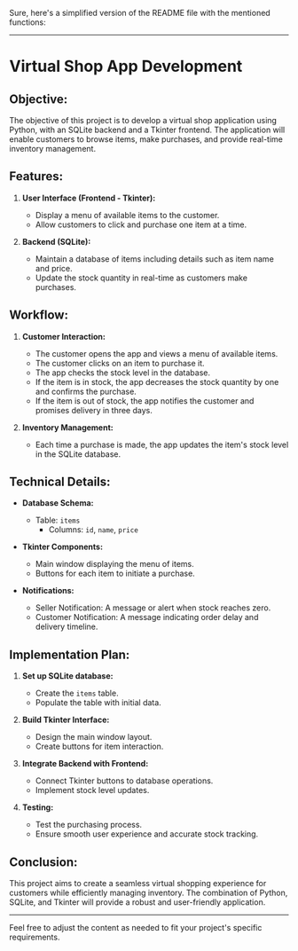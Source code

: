 Sure, here's a simplified version of the README file with the mentioned functions:

---

# Virtual Shop App Development

## Objective:
The objective of this project is to develop a virtual shop application using Python, with an SQLite backend and a Tkinter frontend. The application will enable customers to browse items, make purchases, and provide real-time inventory management.

## Features:

1. **User Interface (Frontend - Tkinter):**
   - Display a menu of available items to the customer.
   - Allow customers to click and purchase one item at a time.

2. **Backend (SQLite):**
   - Maintain a database of items including details such as item name and price.
   - Update the stock quantity in real-time as customers make purchases.

## Workflow:

1. **Customer Interaction:**
   - The customer opens the app and views a menu of available items.
   - The customer clicks on an item to purchase it.
   - The app checks the stock level in the database.
   - If the item is in stock, the app decreases the stock quantity by one and confirms the purchase.
   - If the item is out of stock, the app notifies the customer and promises delivery in three days.

2. **Inventory Management:**
   - Each time a purchase is made, the app updates the item's stock level in the SQLite database.

## Technical Details:

- **Database Schema:**
  - Table: `items`
    - Columns: `id`, `name`, `price`

- **Tkinter Components:**
  - Main window displaying the menu of items.
  - Buttons for each item to initiate a purchase.

- **Notifications:**
  - Seller Notification: A message or alert when stock reaches zero.
  - Customer Notification: A message indicating order delay and delivery timeline.

## Implementation Plan:

1. **Set up SQLite database:**
   - Create the `items` table.
   - Populate the table with initial data.

2. **Build Tkinter Interface:**
   - Design the main window layout.
   - Create buttons for item interaction.

3. **Integrate Backend with Frontend:**
   - Connect Tkinter buttons to database operations.
   - Implement stock level updates.

4. **Testing:**
   - Test the purchasing process.
   - Ensure smooth user experience and accurate stock tracking.

## Conclusion:

This project aims to create a seamless virtual shopping experience for customers while efficiently managing inventory. The combination of Python, SQLite, and Tkinter will provide a robust and user-friendly application.

---

Feel free to adjust the content as needed to fit your project's specific requirements.
